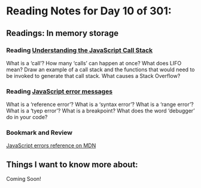 # Reading Notes for Day 10 of 301:

## Readings: In memory storage

### Reading [Understanding the JavaScript Call Stack](https://www.freecodecamp.org/news/understanding-the-javascript-call-stack-861e41ae61d4)

What is a ‘call’?
How many ‘calls’ can happen at once?
What does LIFO mean?
Draw an example of a call stack and the functions that would need to be invoked to generate that call stack.
What causes a Stack Overflow?

### Reading [JavaScript error messages](https://codeburst.io/javascript-error-messages-debugging-d23f84f0ae7c)

What is a ‘reference error’?
What is a ‘syntax error’?
What is a ‘range error’?
What is a ‘tyep error’?
What is a breakpoint?
What does the word ‘debugger’ do in your code?

### Bookmark and Review
[JavaScript errors reference on MDN](https://developer.mozilla.org/en-US/docs/Web/JavaScript/Reference/Errors)

## Things I want to know more about:

Coming Soon!